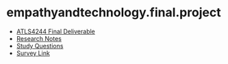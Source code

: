 # empathyandtechnology.final.project
- [ATLS4244 Final Deliverable](https://jaydenskula.github.io/empathyandtechnology.final.project/)
- [Research Notes](https://jaydenskula.github.io/empathyandtechnology.final.project/researchNotes.pdf)
- [Study Questions](https://jaydenskula.github.io/empathyandtechnology.final.project/questionnaireBrainstorming.pdf)
- [Survey Link](https://2iqrvdga00q.typeform.com/to/H3JL9PGX)